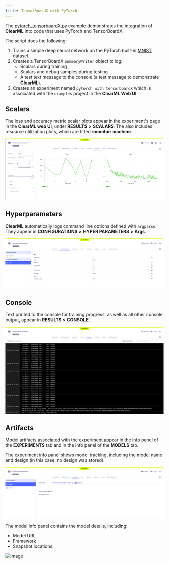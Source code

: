 ```yaml
---
title: TensorBoardX with PyTorch
---
```


The [pytorch_tensorboardX.py](https://github.com/allegroai/clearml/blob/master/examples/frameworks/tensorboardx/pytorch_tensorboardX.py) 
example demonstrates the integration of **ClearML** into code that uses PyTorch and TensorBoardX. 

The script does the following:
1. Trains a simple deep neural network on the PyTorch built-in [MNIST](https://pytorch.org/vision/stable/datasets.html#mnist) dataset.
1. Creates a TensorBoardX `SummaryWriter` object to log: 
   * Scalars during training 
   * Scalars and debug samples during testing 
   * A test text message to the console (a test message to demonstrate **ClearML**).
1. Creates an experiment named `pytorch with tensorboardX` which is associated with the `examples` project in the **ClearML Web UI**.

## Scalars

The loss and accuracy metric scalar plots appear in the experiment's page in the **ClearML web UI**, under
**RESULTS** **>** **SCALARS**. The also includes resource utilization plots, which are titled **:monitor: machine**.

![image](../../../img/examples_pytorch_tensorboardx_03.png)

## Hyperparameters

**ClearML** automatically logs command line options defined with `argparse`. They appear in **CONFIGURATIONS** **>** 
**HYPER PARAMETERS** **>** **Args**.

![image](../../../img/examples_pytorch_tensorboardx_01.png)

## Console

Text printed to the console for training progress, as well as all other console output, appear in **RESULTS** **>** **CONSOLE**.

![image](../../../img/examples_pytorch_tensorboardx_02.png)

## Artifacts

Model artifacts associated with the experiment appear in the info panel of the **EXPERIMENTS** tab and in the info panel 
of the **MODELS** tab.  

The experiment info panel shows model tracking, including the model name and design (in this case, no design was stored).

![image](../../../img/examples_pytorch_tensorboardx_04.png)

The model info panel contains the model details, including: 
* Model URL
* Framework 
* Snapshot locations.

![image](../../../img/examples_pytorch_tensorboardx_05.png)

